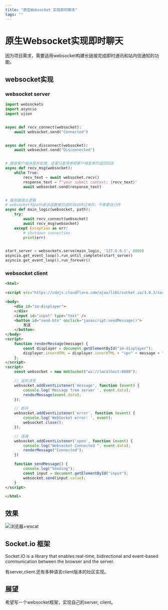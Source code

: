 ```yaml
---
title: "原生Websocket 实现即时聊天"
tags: ""
---
```


# 原生Websocket实现即时聊天

因为项目需求，需要适用websocket构建长链接完成即时通讯和站内信通知的功能。

## websocket实现

### websocket server

```python
import websockets
import asyncio
import ujson


async def recv_connect(websocket):
    await websocket.send("Connected")


async def recv_disconnect(websocket):
    await websocket.send("Disconnected")


# 接收客户端消息并处理，这里只是简单把客户端发来的返回回去
async def recv_msg(websocket):
    while True:
        recv_text = await websocket.recv()
        response_text = f"your submit context: {recv_text}"
        await websocket.send(response_text)


# 服务器端主逻辑
# websocket和path是该函数被回调时自动传过来的，不需要自己传
async def main_logic(websocket, path):
    try:
        await recv_connect(websocket)
        await recv_msg(websocket)
    except Exception as err:
        # shutdown connection
        print(err)


start_server = websockets.serve(main_logic, '127.0.0.1', 8080)
asyncio.get_event_loop().run_until_complete(start_server)
asyncio.get_event_loop().run_forever()
```

### websocket client

```html
<html>

<script src="https://cdnjs.cloudflare.com/ajax/libs/socket.io/3.0.3/socket.io.js"></script>

<body>
    <div id="im-displayer">
    </div>
    <input id="input" type="text" />
    <button id="send-btn" onclick="javascript:sendMessage()">
        发送
    </button>
</body>
<script>
    function renderMessage(message) {
        const displayer = document.getElementById("im-displayer");
        displayer.innerHTML = displayer.innerHTML + "<p>" + message + "</p>";
    };
</script>
<script>
    const websocket = new WebSocket("ws://localhost:8080");

    // 监听消息
    websocket.addEventListener('message', function (event) {
        console.log('Message from server ', event.data);
        renderMessage(event.data);
    });

    // 断开
    websocket.addEventListener('error', function (event) {
        console.log('WebSocket error: ', event);
        websocket.close();
    });

    // 连接
    websocket.addEventListener('open', function (event) {
        console.log("Websocket Connected ", event.data);
        renderMessage("Connected");
    })

    function sendMessage() {
        console.log("Sending");
        const input = document.getElementById("input");
        websocket.send(input.value);
    }
</script>

</html>
```

## 效果

![浏览器+wscat](/home/ling/BoostNote/images/websocket-im.png)

## Socket.io 框架

Socket.IO is a library that enables real-time, bidirectional and event-based communication between the browser and the server.

有server,client.还有多种语言client版本的社区实现。

## 展望

希望写一个websocket框架，实现自己的server, client。
